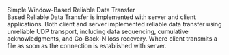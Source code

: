 Simple Window-Based Reliable Data Transfer        
    Based Reliable Data Transfer is implemented with server and client applications. Both client and server implemented reliable data transfer using unreliable UDP transport, including data sequencing, cumulative acknowledgments, and Go-Back-N loss recovery.
    Where client transmits a file as soon as the connection is established with server.
